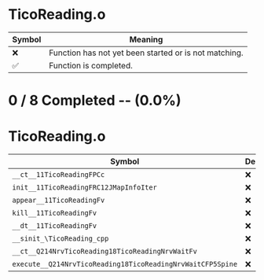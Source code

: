 # TicoReading.o
| Symbol | Meaning 
| ------------- | ------------- 
| :x: | Function has not yet been started or is not matching. 
| :white_check_mark: | Function is completed. 


# 0 / 8 Completed -- (0.0%)
# TicoReading.o
| Symbol | Decompiled? |
| ------------- | ------------- |
| `__ct__11TicoReadingFPCc` | :x: |
| `init__11TicoReadingFRC12JMapInfoIter` | :x: |
| `appear__11TicoReadingFv` | :x: |
| `kill__11TicoReadingFv` | :x: |
| `__dt__11TicoReadingFv` | :x: |
| `__sinit_\TicoReading_cpp` | :x: |
| `__ct__Q214NrvTicoReading18TicoReadingNrvWaitFv` | :x: |
| `execute__Q214NrvTicoReading18TicoReadingNrvWaitCFP5Spine` | :x: |

